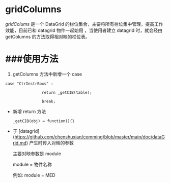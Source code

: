 gridColumns
=======
*gridColums* 是一个 DataGrid 的栏位集合，主要将所有栏位集中管理，提高工作效能，目前已和 datagrid 物件一起始用
，当使用者建立 datagrid 时，就会经由 getColumns 的方法取得相对映的栏位表。

###使用方法
=======
1. getColumns 方法中新增一个 case

  ``case "CtrInstrBoxs" :``
  
  ``				return _getCIB(table);``
  
  ``				break;``
* 新增 return 方法

  ``_getCIB(obj) = function(){}``
* 于 [datagrid] (https://github.com/chenshuxian/comming/blob/master/main/doc/dataGrid.md) 产生时传入对映的参数

  主要对映参数是 module 
  
  module = 物件名称
  
  例如: module = MED
